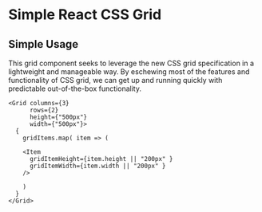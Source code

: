 # Simple React CSS Grid

## Simple Usage

This grid component seeks to leverage the new CSS grid specification in a lightweight and manageable way.  By eschewing most of the features and functionality of CSS grid, we can get up and running quickly with predictable out-of-the-box functionality.

```
<Grid columns={3}
      rows={2}
      height={"500px"}
      width={"500px"}>
  {
    gridItems.map( item => (

    <Item
      gridItemHeight={item.height || "200px" }
      gridItemWidth={item.width || "200px" }
    />

    )
  }
</Grid>
```
